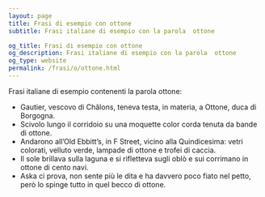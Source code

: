 ```yaml
---
layout: page
title: Frasi di esempio con ottone 
subtitle: Frasi italiane di esempio con la parola  ottone

og_title: Frasi di esempio con ottone 
og_description: Frasi italiane di esempio con la parola  ottone
og_type: website
permalink: /frasi/o/ottone.html
---
```


Frasi italiane di esempio contenenti la parola ottone:


- Gautier, vescovo di Châlons, teneva testa, in materia, a Ottone, duca di Borgogna.
- Scivolo lungo il corridoio su una moquette color corda tenuta da bande di ottone.
- Andarono all’Old Ebbitt’s, in F Street, vicino alla Quindicesima: vetri colorati, velluto verde, lampade di ottone e trofei di caccia.
- Il sole brillava sulla laguna e si rifletteva sugli oblò e sui corrimano in ottone di cento navi.
- Aska ci prova, non sente più le dita e ha davvero poco fiato nel petto, però lo spinge tutto in quel becco di ottone.

